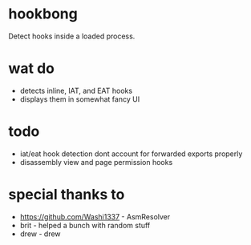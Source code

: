# hookbong
Detect hooks inside a loaded process.

# wat do
- detects inline, IAT, and EAT hooks
- displays them in somewhat fancy UI

# todo
- iat/eat hook detection dont account for forwarded exports properly
- disassembly view and page permission hooks

# special thanks to
- https://github.com/Washi1337 - AsmResolver
- brit - helped a bunch with random stuff
- drew - drew
